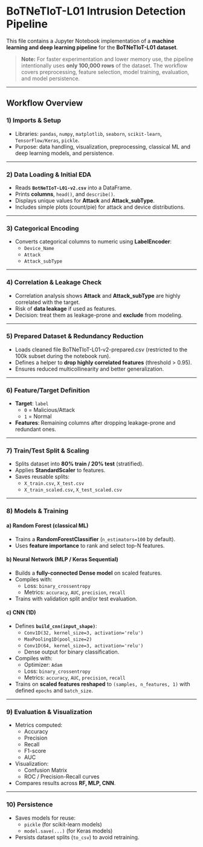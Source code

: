 # BoTNeTIoT-L01 Intrusion Detection Pipeline

This file contains a Jupyter Notebook implementation of a **machine learning and deep learning pipeline** for the **BoTNeTIoT-L01 dataset**.  
> **Note:** For faster experimentation and lower memory use, the pipeline intentionally uses **only 100,000 rows** of the dataset.
The workflow covers preprocessing, feature selection, model training, evaluation, and model persistence.

---

##  Workflow Overview

### 1) Imports & Setup
- Libraries: `pandas`, `numpy`, `matplotlib`, `seaborn`, `scikit-learn`, `TensorFlow/Keras`, `pickle`.
- Purpose: data handling, visualization, preprocessing, classical ML and deep learning models, and persistence.

---

### 2) Data Loading & Initial EDA
- Reads **`BotNeTIoT-L01-v2.csv`** into a DataFrame. 
- Prints **columns**, `head()`, and `describe()`.
- Displays unique values for **Attack** and **Attack_subType**.
- Includes simple plots (count/pie) for attack and device distributions.

---

### 3) Categorical Encoding
- Converts categorical columns to numeric using **LabelEncoder**:
  - `Device_Name`
  - `Attack`
  - `Attack_subType`

---

### 4) Correlation & Leakage Check
- Correlation analysis shows **Attack** and **Attack_subType** are highly correlated with the target.
- Risk of **data leakage** if used as features.
- Decision: treat them as leakage-prone and **exclude** from modeling.

---

### 5) Prepared Dataset & Redundancy Reduction
- Loads cleaned file BoTNeTIoT-L01-v2-prepared.csv (restricted to the 100k subset during the notebook run).
- Defines a helper to **drop highly correlated features** (threshold > 0.95).
- Ensures reduced multicollinearity and better generalization.

---

### 6) Feature/Target Definition
- **Target**: `label`
  - `0` = Malicious/Attack
  - `1` = Normal
- **Features**: Remaining columns after dropping leakage-prone and redundant ones.

---

### 7) Train/Test Split & Scaling
- Splits dataset into **80% train / 20% test** (stratified).
- Applies **StandardScaler** to features.
- Saves reusable splits:
  - `X_train.csv`, `X_test.csv`
  - `X_train_scaled.csv`, `X_test_scaled.csv`

---

### 8) Models & Training

#### a) Random Forest (classical ML)
- Trains a **RandomForestClassifier** (`n_estimators=100` by default).
- Uses **feature importance** to rank and select top-N features.

#### b) Neural Network (MLP / Keras Sequential)
- Builds a **fully-connected Dense model** on scaled features.
- Compiles with:
  - Loss: `binary_crossentropy`
  - Metrics: `accuracy`, `AUC`, `precision`, `recall`
- Trains with validation split and/or test evaluation.

#### c) CNN (1D)
- Defines **`build_cnn(input_shape)`**:
  - `Conv1D(32, kernel_size=3, activation='relu')`
  - `MaxPooling1D(pool_size=2)`
  - `Conv1D(64, kernel_size=3, activation='relu')`
  - Dense output for binary classification.
- Compiles with:
  - Optimizer: `Adam`
  - Loss: `binary_crossentropy`
  - Metrics: `accuracy`, `AUC`, `precision`, `recall`
- Trains on **scaled features reshaped** to `(samples, n_features, 1)` with defined `epochs` and `batch_size`.

---

### 9) Evaluation & Visualization
- Metrics computed:
  - Accuracy
  - Precision
  - Recall
  - F1-score
  - AUC
- Visualization:
  - Confusion Matrix
  - ROC / Precision-Recall curves
- Compares results across **RF, MLP, CNN**.

---

### 10) Persistence
- Saves models for reuse:
  - `pickle` (for scikit-learn models)
  - `model.save(...)` (for Keras models)
- Persists dataset splits (`to_csv`) to avoid retraining.

 

 
